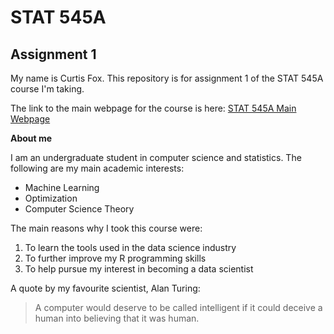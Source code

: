 # STAT 545A
## Assignment 1

My name is Curtis Fox. This repository is for assignment 1 of the STAT 545A course I'm taking.

The link to the main webpage for the course is here: [STAT 545A Main Webpage](http://stat545.com/)

**About me**

I am an undergraduate student in computer science and statistics. The following are my main academic interests:

* Machine Learning
* Optimization
* Computer Science Theory

The main reasons why I took this course were:

1. To learn the tools used in the data science industry
2. To further improve my R programming skills
3. To help pursue my interest in becoming a data scientist
 
 A quote by my favourite scientist, Alan Turing:
 > A computer would deserve to be called intelligent if it could deceive a human into believing that it was human.
 



